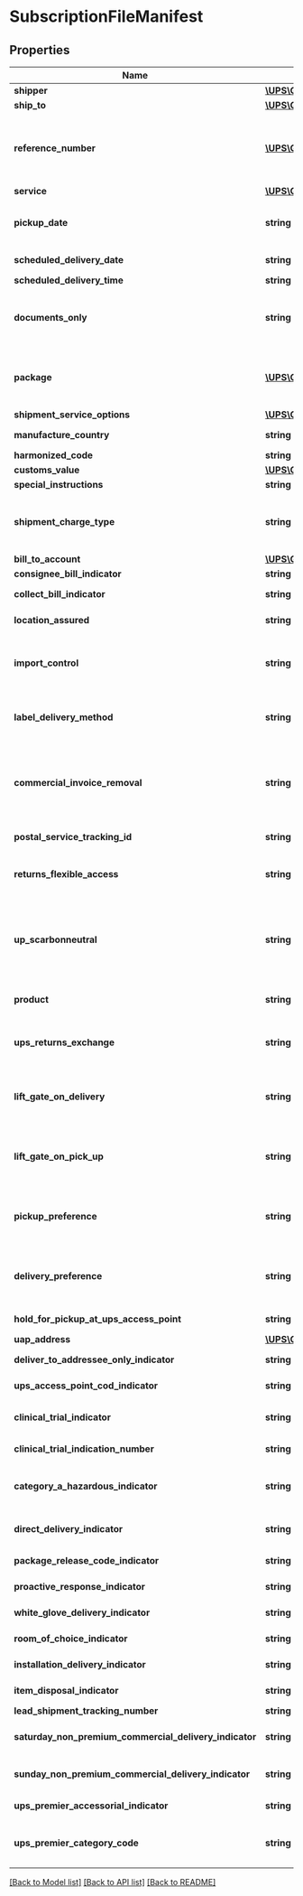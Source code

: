 # SubscriptionFileManifest

## Properties
Name | Type | Description | Notes
------------ | ------------- | ------------- | -------------
**shipper** | [**\UPS\QuantumView\QuantumView\ManifestShipper**](ManifestShipper.md) |  | 
**ship_to** | [**\UPS\QuantumView\QuantumView\ManifestShipTo**](ManifestShipTo.md) |  | 
**reference_number** | [**\UPS\QuantumView\QuantumView\ManifestReferenceNumber[]**](ManifestReferenceNumber.md) | Shipment-level reference numbers.  **NOTE:** For versions &gt;&#x3D; v2, this element will always be returned as an array. For requests using version &#x3D; v1, this element will be returned as an array if there is more than one object and a single object if there is only 1. | [optional] 
**service** | [**\UPS\QuantumView\QuantumView\ManifestService**](ManifestService.md) |  | [optional] 
**pickup_date** | **string** | Should be set equal to the date on while the packages were picked up (may be prior days date if the transmission occurs after midnight). Formatted as YYYYMMDD. | [optional] 
**scheduled_delivery_date** | **string** | The date the shipment originally was scheduled for delivery. Formatted as YYYYMMDD. | [optional] 
**scheduled_delivery_time** | **string** | Schedule delivery time. Time format is HHMMSS | [optional] 
**documents_only** | **string** | If the tag is present then the shipment is a document, otherwise the shipment is a non-document. Valid values: - 1 &#x3D; Letter - 2 &#x3D; Document (Non-Letter Document) - 3 &#x3D; Non-Document - 4 &#x3D; Pallet | [optional] 
**package** | [**\UPS\QuantumView\QuantumView\ManifestPackage[]**](ManifestPackage.md) | Defines a package.  **NOTE:** For versions &gt;&#x3D; v2, this element will always be returned as an array. For requests using version &#x3D; v1, this element will be returned as an array if there is more than one object and a single object if there is only 1. | [optional] 
**shipment_service_options** | [**\UPS\QuantumView\QuantumView\ManifestShipmentServiceOptions**](ManifestShipmentServiceOptions.md) |  | [optional] 
**manufacture_country** | **string** | Country or Territory  of Manufacture of the contents of the package. | [optional] 
**harmonized_code** | **string** | Harmonized code of the package. | [optional] 
**customs_value** | [**\UPS\QuantumView\QuantumView\ManifestCustomsValue**](ManifestCustomsValue.md) |  | [optional] 
**special_instructions** | **string** | User-defined special instructions for delivery. | [optional] 
**shipment_charge_type** | **string** | Shipment charge type. Valid values: C/F - Cost and Freight C/B - Consignee Billed Package F/C - Freight Collect DDP - Delivered Duty Paid VAT Unpaid FOB - Free On Board P/P - Prepaid F/D - Free Domicile T/P - Third Party Billing | [optional] 
**bill_to_account** | [**\UPS\QuantumView\QuantumView\ManifestBillToAccount**](ManifestBillToAccount.md) |  | [optional] 
**consignee_bill_indicator** | **string** | Indicates if consignee will be billed the shipment. | 
**collect_bill_indicator** | **string** | Indicates whether or not to collect bill at time of delivery. | 
**location_assured** | **string** | Indicates Location Assured Values: Y - Location Assured accessorial requested | [optional] 
**import_control** | **string** | Import Control Indication is used to designate that the shipment is an Import Control shipment. If the shipment is an import control shipment then this element will have value. For no import shipment this will not be appear | [optional] 
**label_delivery_method** | **string** | Indicates Label Delivery Method, Values are: LDE Electronic Label. LDO One Attempt. LDP Print Label. LDT Three Attempt. LPM Print and Mail Label. | [optional] 
**commercial_invoice_removal** | **string** | Commercial Invoice Removal (CIR) is an accessorial or indication that will allow a shipper to dictate that UPS remove the Commercial Invoice from the user&#x27;s shipment before the shipment is delivered to the ultimate consignee. If shipment is CIR then this element will have value. For no CIR this element will not be appear | [optional] 
**postal_service_tracking_id** | **string** | Postal Service Tracking ID transport company tracking number. | [optional] 
**returns_flexible_access** | **string** | (RFA) UPS returns flexible access. This element will appear with value only when returns flexible access uploaded. For no returns flexible access this element will not be appear | [optional] 
**up_scarbonneutral** | **string** | UPS carbon neutral is a term used to reflect a generic term for the tagging to be included on any document, label, e-mail, etc. used to identify that the UPS carbon neutral fee is applied. This element will appear only when shipment is UPS carbon neutral with value. For non UPS carbon neutral shipping this element appear. | [optional] 
**product** | **string** | This element will have value \&quot;PAC\&quot; for CAR shipments. For no CAR shipments this element will not be appeared. | [optional] 
**ups_returns_exchange** | **string** | UPS Return and Exchange – This element will appear with value Y only when UPS Return and Exchange was requested. For no UPS Returns and Exchange then this element will not appear | [optional] 
**lift_gate_on_delivery** | **string** | Lift Gate On Delivery - This element will appear only when Lift Gate For Delivery was requested for UPS World Wide Express Freight Shipments. If no Lift Gate for Delivery was requested, this element will not appear. | [optional] 
**lift_gate_on_pick_up** | **string** | Lift Gate On PickUp - This element will appear only when Lift Gate For PickUp was requested for UPS World Wide Express Freight Shipments. If no Lift Gate for PickUp was requested, this element will not appear. | [optional] 
**pickup_preference** | **string** | Pickup Preference -This element will appear only when Dropoff At UPS Facility was requested for UPS World Wide Express Freight Shipments. If no Dropoff At UPS Facility was requested, this element will not appear. | [optional] 
**delivery_preference** | **string** | Delivery Preference - This element will appear only when Hold for pick up was requested for UPS World Wide Express Freight Shipments. If no Hold for pick up was requested, this element will not appear. | [optional] 
**hold_for_pickup_at_ups_access_point** | **string** | \&quot;Y\&quot; Indicates Shipment is Direct to Retail. | [optional] 
**uap_address** | [**\UPS\QuantumView\QuantumView\ManifestUAPAddress**](ManifestUAPAddress.md) |  | [optional] 
**deliver_to_addressee_only_indicator** | **string** | \&quot;Y\&quot; Indicates Shipment is Deliver to Addressee. | [optional] 
**ups_access_point_cod_indicator** | **string** | \&quot;Y\&quot; Indicates Shipment is Cash on Delivery in Direct to Retail | [optional] 
**clinical_trial_indicator** | **string** | An accessorial Indicator flag: Y &#x3D; Clinical Trial accessorial provided in Manifest. Spaces &#x3D; Clinical Trial accessorial not provided in Manifest. | [optional] 
**clinical_trial_indication_number** | **string** | An unique Clinical Trial associated with the shipment provided in Manifest. | [optional] 
**category_a_hazardous_indicator** | **string** | An accessorial Indicator flag: Y &#x3D; Category A Hazardous materials accessorial provided in Manifest. Spaces &#x3D; Category A Hazardous materials accessorial not provided in Manifest. | [optional] 
**direct_delivery_indicator** | **string** | An accessorial Indicator flag: Y &#x3D; Direct Delivery accessorisal provided in Manifest. Spaces &#x3D; Direct Delivery accessorial not provided in Manifest. | [optional] 
**package_release_code_indicator** | **string** | \&quot;Y\&quot; indicates Shipment has PackageReleaseCode Accessorial. | [optional] 
**proactive_response_indicator** | **string** | \&quot;Y\&quot; indicates that a UPS Proactive Response Accessorial is provided. | [optional] 
**white_glove_delivery_indicator** | **string** | \&quot;Y\&quot; indicates that a Heavy Goods White Glove Delivery Accessorial is provided. | [optional] 
**room_of_choice_indicator** | **string** | \&quot;Y\&quot; indicates that a Heavy Goods Room of Choice Accessorial is provided. | [optional] 
**installation_delivery_indicator** | **string** | \&quot;Y\&quot; indicates that a Heavy Goods Installation Delivery Accessorial is provided. | [optional] 
**item_disposal_indicator** | **string** | \&quot;Y\&quot; indicates that a Heavy Goods Item Disposal Accessorial is provided. | [optional] 
**lead_shipment_tracking_number** | **string** | Lead Tracking Number in shipment | [optional] 
**saturday_non_premium_commercial_delivery_indicator** | **string** | \&quot;Y\&quot;  indicates that a SaturdayNonPremiumCommercialDeliveryIndicator is provided. | [optional] 
**sunday_non_premium_commercial_delivery_indicator** | **string** | \&quot;Y\&quot;  indicates that a SundayNonPremiumCommercialDeliveryIndicator is provided. | [optional] 
**ups_premier_accessorial_indicator** | **string** | \&quot;Y\&quot; indicates that the UPS Premier accessorial is provided. | [optional] 
**ups_premier_category_code** | **string** | Indicates the UPS Premier category applied to the package Valid values: - &#x27;PRS&#x27; – UPS Premier Silver - &#x27;PRG&#x27; – UPS Premier Gold - &#x27;PRP&#x27; - UPS Premier Platinum | [optional] 

[[Back to Model list]](../../README.md#documentation-for-models) [[Back to API list]](../../README.md#documentation-for-api-endpoints) [[Back to README]](../../README.md)

